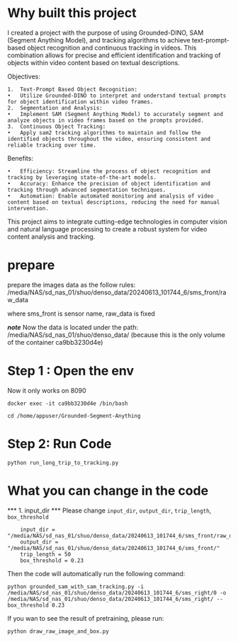 # Why built this project

I created a project with the purpose of using Grounded-DINO, SAM (Segment Anything Model), and tracking algorithms to achieve text-prompt-based object recognition and continuous tracking in videos. This combination allows for precise and efficient identification and tracking of objects within video content based on textual descriptions.

Objectives:

	1.	Text-Prompt Based Object Recognition:
	•	Utilize Grounded-DINO to interpret and understand textual prompts for object identification within video frames.
	2.	Segmentation and Analysis:
	•	Implement SAM (Segment Anything Model) to accurately segment and analyze objects in video frames based on the prompts provided.
	3.	Continuous Object Tracking:
	•	Apply sam2 tracking algorithms to maintain and follow the identified objects throughout the video, ensuring consistent and reliable tracking over time.

Benefits:

	•	Efficiency: Streamline the process of object recognition and tracking by leveraging state-of-the-art models.
	•	Accuracy: Enhance the precision of object identification and tracking through advanced segmentation techniques.
	•	Automation: Enable automated monitoring and analysis of video content based on textual descriptions, reducing the need for manual intervention.

This project aims to integrate cutting-edge technologies in computer vision and natural language processing to create a robust system for video content analysis and tracking.


# prepare
prepare the images data as the follow rules:
/media/NAS/sd_nas_01/shuo/denso_data/20240613_101744_6/sms_front/raw_data

where sms_front is sensor name, raw_data is fixed

***note***
Now the data is located under the path: /media/NAS/sd_nas_01/shuo/denso_data/ (because this is the only volume of the container ca9bb3230d4e)

# Step 1 : Open the env
Now it only works on 8090

```
docker exec -it ca9bb3230d4e /bin/bash

cd /home/appuser/Grounded-Segment-Anything
```
# Step 2: Run Code
```
python run_long_trip_to_tracking.py 
```

# What you can change in the code

*** 1. input_dir ***
Please change `input_dir`,   `output_dir`, `trip_length`, `box_threshold`
```
    input_dir = "/media/NAS/sd_nas_01/shuo/denso_data/20240613_101744_6/sms_front/raw_data"
    output_dir = "/media/NAS/sd_nas_01/shuo/denso_data/20240613_101744_6/sms_front/"
    trip_length = 50
    box_threshold = 0.23

```

Then the code will automatically run the following command:
```
python grounded_sam_with_sam_tracking.py -i /media/NAS/sd_nas_01/shuo/denso_data/20240613_101744_6/sms_right/0 -o /media/NAS/sd_nas_01/shuo/denso_data/20240613_101744_6/sms_right/ --box_threshold 0.23

```

If you wan to see the result of pretraining, please run:
```
python draw_raw_image_and_box.py
```



